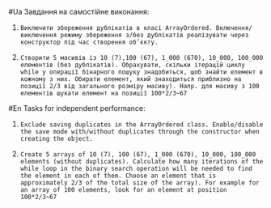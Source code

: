 #Ua
Завдання на самостійне виконання:

1.     Виключити збереження дублікатів в класі ArrayOrdered. Включення/виключення режиму збереження з/без дублікатів реалізувати через конструктор під час створення об’єкту.

2.     Створити 5 масивів із 10 (7),100 (67), 1_000 (670), 10_000, 100_000 елементів (без дублікатів). Обрахувати, скільки ітерацій циклу while у операції бінарного пошуку знадобиться, щоб знайти елемент в кожному з них. Обирати елемент, який знаходиться приблизно на позиції 2/3 від загального розміру масиву). Напр. для масиву з 100 елементів шукати елемент на позиції 100*2/3~67

#En
Tasks for independent performance:

1.     Exclude saving duplicates in the ArrayOrdered class. Enable/disable the save mode with/without duplicates through the constructor when creating the object.

2.     Create 5 arrays of 10 (7), 100 (67), 1_000 (670), 10_000, 100_000 elements (without duplicates). Calculate how many iterations of the while loop in the binary search operation will be needed to find the element in each of them. Choose an element that is approximately 2/3 of the total size of the array). For example for an array of 100 elements, look for an element at position 100*2/3~67

